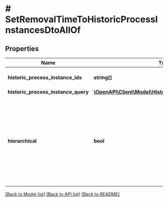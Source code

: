 # # SetRemovalTimeToHistoricProcessInstancesDtoAllOf

## Properties

Name | Type | Description | Notes
------------ | ------------- | ------------- | -------------
**historic_process_instance_ids** | **string[]** | The id of the process instance. | [optional]
**historic_process_instance_query** | [**\OpenAPI\Client\Model\HistoricProcessInstanceQueryDto**](HistoricProcessInstanceQueryDto.md) |  | [optional]
**hierarchical** | **bool** | Sets the removal time to all historic process instances in the hierarchy. Value may only be &#x60;true&#x60;, as &#x60;false&#x60; is the default behavior. | [optional]

[[Back to Model list]](../../README.md#models) [[Back to API list]](../../README.md#endpoints) [[Back to README]](../../README.md)
